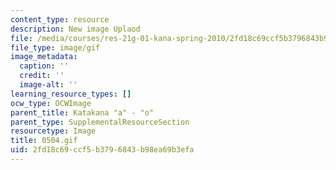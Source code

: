 ```yaml
---
content_type: resource
description: New image Uplaod
file: /media/courses/res-21g-01-kana-spring-2010/2fd18c69ccf5b3796843b98ea69b3efa_0504.gif
file_type: image/gif
image_metadata:
  caption: ''
  credit: ''
  image-alt: ''
learning_resource_types: []
ocw_type: OCWImage
parent_title: Katakana "a" - "o"
parent_type: SupplementalResourceSection
resourcetype: Image
title: 0504.gif
uid: 2fd18c69-ccf5-b379-6843-b98ea69b3efa
---
```

